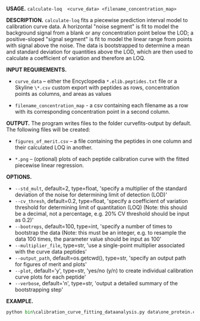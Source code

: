 **USAGE.**
`calculate-loq  <curve_data> <filename_concentration_map>`


**DESCRIPTION.**
`calculate-loq` fits a piecewise prediction interval model to calibration
curve data. A horizontal "noise segment" is fit to model the background
signal from a blank or any concentration point below the LOD;
a positive-sloped "signal segment" is fit to model the linear range
from points with signal above the noise. The data is bootstrapped to
determine a mean and standard deviation for quantities above the LOD,
which are then used to calculate a coefficient of variation and
therefore an LOQ.


**INPUT REQUIREMENTS.**
- `curve_data` – either the Encyclopedia `*.elib.peptides.txt` file or a
Skyline `\*.csv` custom export with peptides as rows, concentration
points as columns, and areas as values

- `filename_concentration_map` - a csv containing each filename as a row
with its corresponding concentration point in a second column.


**OUTPUT.**
The program writes files to the folder curvefits-output by default.
The following files will be created:

- `figures_of_merit.csv` – a file containing the peptides in one column
and their calculated LOQ in another.

- `*.png` – (optional) plots of each peptide calibration curve with the
fitted piecewise linear regression.

**OPTIONS.**
- `--std_mult`, default=2, type=float,
'specify a multiplier of the standard deviation of the noise for
determining limit of detection (LOD)'
- `--cv_thresh`, default=0.2, type=float,
'specify a coefficient of variation threshold for determining limit of
quantitation (LOQ) (Note: this should be a decimal, not a percentage,
e.g. 20% CV threshold should be input as 0.2)'
- `--bootreps`, default=100, type=int,
'specify a number of times to bootstrap the data (Note: this must be an
integer, e.g. to resample the data 100 times, the parameter value
should be input as 100'
- `--multiplier_file`, type=str,
'use a single-point multiplier associated with the curve data peptides'
- `--output_path`, default=os.getcwd(), type=str,
'specify an output path for figures of merit and plots'
- `--plot`, default='y', type=str,
'yes/no (y/n) to create individual calibration curve plots for each
peptide'
- `--verbose`, default='n', type=str,
'output a detailed summary of the bootstrapping step'


**EXAMPLE.**
```python
python bin\calibration_curve_fitting_dataanalysis.py data\one_protein.csv data\filename2concentration.csv --multiplier_file data\multiplier_file.csv
```
